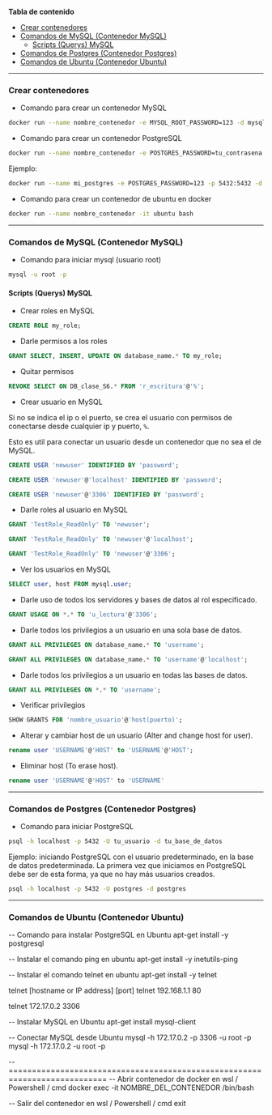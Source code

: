 **Tabla de contenido**

- [Crear contenedores](#crear-contenedores)
- [Comandos de MySQL (Contenedor MySQL)](#comandos-de-mysql-contenedor-mysql)
  - [Scripts (Querys) MySQL](#scripts-querys-mysql)
- [Comandos de Postgres (Contenedor Postgres)](#comandos-de-postgres-contenedor-postgres)
- [Comandos de Ubuntu (Contenedor Ubuntu)](#comandos-de-ubuntu-contenedor-ubuntu)

---

### Crear contenedores

- Comando para crear un contenedor MySQL

```bash
docker run --name nombre_contenedor -e MYSQL_ROOT_PASSWORD=123 -d mysql
```

- Comando para crear un contenedor PostgreSQL

```bash
docker run --name nombre_contenedor -e POSTGRES_PASSWORD=tu_contrasena -p 5432:5432 -d postgres:nombre_version
```

Ejemplo:

```bash
docker run --name mi_postgres -e POSTGRES_PASSWORD=123 -p 5432:5432 -d postgres:latest
```

- Comando para crear un contenedor de ubuntu en docker

```bash
docker run --name nombre_contenedor -it ubuntu bash
```

---

### Comandos de MySQL (Contenedor MySQL)

- Comando para iniciar mysql (usuario root)

```bash
mysql -u root -p
```

#### Scripts (Querys) MySQL

- Crear roles en MySQL

```sql
CREATE ROLE my_role;
```

- Darle permisos a los roles

```sql
GRANT SELECT, INSERT, UPDATE ON database_name.* TO my_role;
```

- Quitar permisos

```sql
REVOKE SELECT ON DB_clase_S6.* FROM 'r_escritura'@'%';
```

- Crear usuario en MySQL

Si no se indica el ip o el puerto, se crea el usuario con permisos de conectarse desde cualquier ip y puerto, `%`.

Esto es util para conectar un usuario desde un contenedor que no sea el de MySQL.

```sql
CREATE USER 'newuser' IDENTIFIED BY 'password';
```

```sql
CREATE USER 'newuser'@'localhost' IDENTIFIED BY 'password';
```

```sql
CREATE USER 'newuser'@'3306' IDENTIFIED BY 'password';
```

- Darle roles al usuario en MySQL

```sql
GRANT 'TestRole_ReadOnly' TO 'newuser';
```

```sql
GRANT 'TestRole_ReadOnly' TO 'newuser'@'localhost';
```

```sql
GRANT 'TestRole_ReadOnly' TO 'newuser'@'3306';
```

- Ver los usuarios en MySQL

```sql
SELECT user, host FROM mysql.user;
```

- Darle uso de todos los servidores y bases de datos al rol especificado.

```sql
GRANT USAGE ON *.* TO 'u_lectura'@'3306';
```

- Darle todos los privilegios a un usuario en una sola base de datos.

```sql
GRANT ALL PRIVILEGES ON database_name.* TO 'username';
```

```sql
GRANT ALL PRIVILEGES ON database_name.* TO 'username'@'localhost';
```

- Darle todos los privilegios a un usuario en todas las bases de datos.

```sql
GRANT ALL PRIVILEGES ON *.* TO 'username';
```

- Verificar privilegios

```sql
SHOW GRANTS FOR 'nombre_usuario'@'host(puerto)';
```

- Alterar y cambiar host de un usuario (Alter and change host for user).

```sql
rename user 'USERNAME'@'HOST' to 'USERNAME'@'HOST';
```

- Eliminar host (To erase host).

```sql
rename user 'USERNAME'@'HOST' to 'USERNAME'
```

---

### Comandos de Postgres (Contenedor Postgres)

- Comando para iniciar PostgreSQL

```bash
psql -h localhost -p 5432 -U tu_usuario -d tu_base_de_datos
```

Ejemplo: iniciando PostgreSQL con el usuario predeterminado, en la base de datos predeterminada. La primera vez que iniciamos en PostgreSQL debe ser de esta forma, ya que no hay más usuarios creados.

```bash
psql -h localhost -p 5432 -U postgres -d postgres
```

---

### Comandos de Ubuntu (Contenedor Ubuntu)

-- Comando para instalar PostgreSQL en Ubuntu
apt-get install -y postgresql

-- Instalar el comando ping en ubuntu
apt-get install -y inetutils-ping

-- Instalar el comando telnet en ubuntu
apt-get install -y telnet

telnet [hostname or IP address] [port]
telnet 192.168.1.1 80

telnet 172.17.0.2 3306

-- Instalar MySQL en Ubuntu
apt-get install mysql-client

-- Conectar MySQL desde Ubuntu
mysql -h 172.17.0.2 -p 3306 -u root -p
mysql -h 172.17.0.2 -u root -p






-- ===========================================================================
-- Abrir contenedor de docker en wsl / Powershell / cmd
docker exec -it NOMBRE_DEL_CONTENEDOR /bin/bash

-- Salir del contenedor en wsl / Powershell / cmd
exit